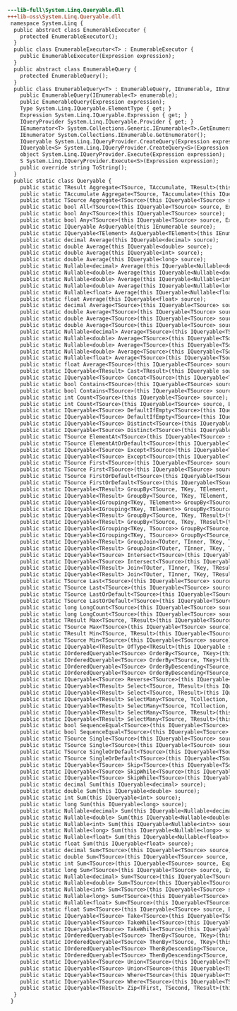 ﻿```diff
---lib-full\System.Linq.Queryable.dll
+++lib-oss\System.Linq.Queryable.dll
 namespace System.Linq {
  public abstract class EnumerableExecutor {
    protected EnumerableExecutor();
  }
  public class EnumerableExecutor<T> : EnumerableExecutor {
    public EnumerableExecutor(Expression expression);
  }
  public abstract class EnumerableQuery {
    protected EnumerableQuery();
  }
  public class EnumerableQuery<T> : EnumerableQuery, IEnumerable, IEnumerable<T>, IOrderedQueryable, IOrderedQueryable<T>, IQueryable, IQueryable<T>, IQueryProvider {
    public EnumerableQuery(IEnumerable<T> enumerable);
    public EnumerableQuery(Expression expression);
    Type System.Linq.IQueryable.ElementType { get; }
    Expression System.Linq.IQueryable.Expression { get; }
    IQueryProvider System.Linq.IQueryable.Provider { get; }
    IEnumerator<T> System.Collections.Generic.IEnumerable<T>.GetEnumerator();
    IEnumerator System.Collections.IEnumerable.GetEnumerator();
    IQueryable System.Linq.IQueryProvider.CreateQuery(Expression expression);
    IQueryable<S> System.Linq.IQueryProvider.CreateQuery<S>(Expression expression);
    object System.Linq.IQueryProvider.Execute(Expression expression);
    S System.Linq.IQueryProvider.Execute<S>(Expression expression);
    public override string ToString();
  }
  public static class Queryable {
    public static TResult Aggregate<TSource, TAccumulate, TResult>(this IQueryable<TSource> source, TAccumulate seed, Expression<Func<TAccumulate, TSource, TAccumulate>> func, Expression<Func<TAccumulate, TResult>> selector);
    public static TAccumulate Aggregate<TSource, TAccumulate>(this IQueryable<TSource> source, TAccumulate seed, Expression<Func<TAccumulate, TSource, TAccumulate>> func);
    public static TSource Aggregate<TSource>(this IQueryable<TSource> source, Expression<Func<TSource, TSource, TSource>> func);
    public static bool All<TSource>(this IQueryable<TSource> source, Expression<Func<TSource, bool>> predicate);
    public static bool Any<TSource>(this IQueryable<TSource> source);
    public static bool Any<TSource>(this IQueryable<TSource> source, Expression<Func<TSource, bool>> predicate);
    public static IQueryable AsQueryable(this IEnumerable source);
    public static IQueryable<TElement> AsQueryable<TElement>(this IEnumerable<TElement> source);
    public static decimal Average(this IQueryable<decimal> source);
    public static double Average(this IQueryable<double> source);
    public static double Average(this IQueryable<int> source);
    public static double Average(this IQueryable<long> source);
    public static Nullable<decimal> Average(this IQueryable<Nullable<decimal>> source);
    public static Nullable<double> Average(this IQueryable<Nullable<double>> source);
    public static Nullable<double> Average(this IQueryable<Nullable<int>> source);
    public static Nullable<double> Average(this IQueryable<Nullable<long>> source);
    public static Nullable<float> Average(this IQueryable<Nullable<float>> source);
    public static float Average(this IQueryable<float> source);
    public static decimal Average<TSource>(this IQueryable<TSource> source, Expression<Func<TSource, decimal>> selector);
    public static double Average<TSource>(this IQueryable<TSource> source, Expression<Func<TSource, double>> selector);
    public static double Average<TSource>(this IQueryable<TSource> source, Expression<Func<TSource, int>> selector);
    public static double Average<TSource>(this IQueryable<TSource> source, Expression<Func<TSource, long>> selector);
    public static Nullable<decimal> Average<TSource>(this IQueryable<TSource> source, Expression<Func<TSource, Nullable<decimal>>> selector);
    public static Nullable<double> Average<TSource>(this IQueryable<TSource> source, Expression<Func<TSource, Nullable<double>>> selector);
    public static Nullable<double> Average<TSource>(this IQueryable<TSource> source, Expression<Func<TSource, Nullable<int>>> selector);
    public static Nullable<double> Average<TSource>(this IQueryable<TSource> source, Expression<Func<TSource, Nullable<long>>> selector);
    public static Nullable<float> Average<TSource>(this IQueryable<TSource> source, Expression<Func<TSource, Nullable<float>>> selector);
    public static float Average<TSource>(this IQueryable<TSource> source, Expression<Func<TSource, float>> selector);
    public static IQueryable<TResult> Cast<TResult>(this IQueryable source);
    public static IQueryable<TSource> Concat<TSource>(this IQueryable<TSource> source1, IEnumerable<TSource> source2);
    public static bool Contains<TSource>(this IQueryable<TSource> source, TSource item);
    public static bool Contains<TSource>(this IQueryable<TSource> source, TSource item, IEqualityComparer<TSource> comparer);
    public static int Count<TSource>(this IQueryable<TSource> source);
    public static int Count<TSource>(this IQueryable<TSource> source, Expression<Func<TSource, bool>> predicate);
    public static IQueryable<TSource> DefaultIfEmpty<TSource>(this IQueryable<TSource> source);
    public static IQueryable<TSource> DefaultIfEmpty<TSource>(this IQueryable<TSource> source, TSource defaultValue);
    public static IQueryable<TSource> Distinct<TSource>(this IQueryable<TSource> source);
    public static IQueryable<TSource> Distinct<TSource>(this IQueryable<TSource> source, IEqualityComparer<TSource> comparer);
    public static TSource ElementAt<TSource>(this IQueryable<TSource> source, int index);
    public static TSource ElementAtOrDefault<TSource>(this IQueryable<TSource> source, int index);
    public static IQueryable<TSource> Except<TSource>(this IQueryable<TSource> source1, IEnumerable<TSource> source2);
    public static IQueryable<TSource> Except<TSource>(this IQueryable<TSource> source1, IEnumerable<TSource> source2, IEqualityComparer<TSource> comparer);
    public static TSource First<TSource>(this IQueryable<TSource> source);
    public static TSource First<TSource>(this IQueryable<TSource> source, Expression<Func<TSource, bool>> predicate);
    public static TSource FirstOrDefault<TSource>(this IQueryable<TSource> source);
    public static TSource FirstOrDefault<TSource>(this IQueryable<TSource> source, Expression<Func<TSource, bool>> predicate);
    public static IQueryable<TResult> GroupBy<TSource, TKey, TElement, TResult>(this IQueryable<TSource> source, Expression<Func<TSource, TKey>> keySelector, Expression<Func<TSource, TElement>> elementSelector, Expression<Func<TKey, IEnumerable<TElement>, TResult>> resultSelector);
    public static IQueryable<TResult> GroupBy<TSource, TKey, TElement, TResult>(this IQueryable<TSource> source, Expression<Func<TSource, TKey>> keySelector, Expression<Func<TSource, TElement>> elementSelector, Expression<Func<TKey, IEnumerable<TElement>, TResult>> resultSelector, IEqualityComparer<TKey> comparer);
    public static IQueryable<IGrouping<TKey, TElement>> GroupBy<TSource, TKey, TElement>(this IQueryable<TSource> source, Expression<Func<TSource, TKey>> keySelector, Expression<Func<TSource, TElement>> elementSelector);
    public static IQueryable<IGrouping<TKey, TElement>> GroupBy<TSource, TKey, TElement>(this IQueryable<TSource> source, Expression<Func<TSource, TKey>> keySelector, Expression<Func<TSource, TElement>> elementSelector, IEqualityComparer<TKey> comparer);
    public static IQueryable<TResult> GroupBy<TSource, TKey, TResult>(this IQueryable<TSource> source, Expression<Func<TSource, TKey>> keySelector, Expression<Func<TKey, IEnumerable<TSource>, TResult>> resultSelector);
    public static IQueryable<TResult> GroupBy<TSource, TKey, TResult>(this IQueryable<TSource> source, Expression<Func<TSource, TKey>> keySelector, Expression<Func<TKey, IEnumerable<TSource>, TResult>> resultSelector, IEqualityComparer<TKey> comparer);
    public static IQueryable<IGrouping<TKey, TSource>> GroupBy<TSource, TKey>(this IQueryable<TSource> source, Expression<Func<TSource, TKey>> keySelector);
    public static IQueryable<IGrouping<TKey, TSource>> GroupBy<TSource, TKey>(this IQueryable<TSource> source, Expression<Func<TSource, TKey>> keySelector, IEqualityComparer<TKey> comparer);
    public static IQueryable<TResult> GroupJoin<TOuter, TInner, TKey, TResult>(this IQueryable<TOuter> outer, IEnumerable<TInner> inner, Expression<Func<TOuter, TKey>> outerKeySelector, Expression<Func<TInner, TKey>> innerKeySelector, Expression<Func<TOuter, IEnumerable<TInner>, TResult>> resultSelector);
    public static IQueryable<TResult> GroupJoin<TOuter, TInner, TKey, TResult>(this IQueryable<TOuter> outer, IEnumerable<TInner> inner, Expression<Func<TOuter, TKey>> outerKeySelector, Expression<Func<TInner, TKey>> innerKeySelector, Expression<Func<TOuter, IEnumerable<TInner>, TResult>> resultSelector, IEqualityComparer<TKey> comparer);
    public static IQueryable<TSource> Intersect<TSource>(this IQueryable<TSource> source1, IEnumerable<TSource> source2);
    public static IQueryable<TSource> Intersect<TSource>(this IQueryable<TSource> source1, IEnumerable<TSource> source2, IEqualityComparer<TSource> comparer);
    public static IQueryable<TResult> Join<TOuter, TInner, TKey, TResult>(this IQueryable<TOuter> outer, IEnumerable<TInner> inner, Expression<Func<TOuter, TKey>> outerKeySelector, Expression<Func<TInner, TKey>> innerKeySelector, Expression<Func<TOuter, TInner, TResult>> resultSelector);
    public static IQueryable<TResult> Join<TOuter, TInner, TKey, TResult>(this IQueryable<TOuter> outer, IEnumerable<TInner> inner, Expression<Func<TOuter, TKey>> outerKeySelector, Expression<Func<TInner, TKey>> innerKeySelector, Expression<Func<TOuter, TInner, TResult>> resultSelector, IEqualityComparer<TKey> comparer);
    public static TSource Last<TSource>(this IQueryable<TSource> source);
    public static TSource Last<TSource>(this IQueryable<TSource> source, Expression<Func<TSource, bool>> predicate);
    public static TSource LastOrDefault<TSource>(this IQueryable<TSource> source);
    public static TSource LastOrDefault<TSource>(this IQueryable<TSource> source, Expression<Func<TSource, bool>> predicate);
    public static long LongCount<TSource>(this IQueryable<TSource> source);
    public static long LongCount<TSource>(this IQueryable<TSource> source, Expression<Func<TSource, bool>> predicate);
    public static TResult Max<TSource, TResult>(this IQueryable<TSource> source, Expression<Func<TSource, TResult>> selector);
    public static TSource Max<TSource>(this IQueryable<TSource> source);
    public static TResult Min<TSource, TResult>(this IQueryable<TSource> source, Expression<Func<TSource, TResult>> selector);
    public static TSource Min<TSource>(this IQueryable<TSource> source);
    public static IQueryable<TResult> OfType<TResult>(this IQueryable source);
    public static IOrderedQueryable<TSource> OrderBy<TSource, TKey>(this IQueryable<TSource> source, Expression<Func<TSource, TKey>> keySelector);
    public static IOrderedQueryable<TSource> OrderBy<TSource, TKey>(this IQueryable<TSource> source, Expression<Func<TSource, TKey>> keySelector, IComparer<TKey> comparer);
    public static IOrderedQueryable<TSource> OrderByDescending<TSource, TKey>(this IQueryable<TSource> source, Expression<Func<TSource, TKey>> keySelector);
    public static IOrderedQueryable<TSource> OrderByDescending<TSource, TKey>(this IQueryable<TSource> source, Expression<Func<TSource, TKey>> keySelector, IComparer<TKey> comparer);
    public static IQueryable<TSource> Reverse<TSource>(this IQueryable<TSource> source);
    public static IQueryable<TResult> Select<TSource, TResult>(this IQueryable<TSource> source, Expression<Func<TSource, int, TResult>> selector);
    public static IQueryable<TResult> Select<TSource, TResult>(this IQueryable<TSource> source, Expression<Func<TSource, TResult>> selector);
    public static IQueryable<TResult> SelectMany<TSource, TCollection, TResult>(this IQueryable<TSource> source, Expression<Func<TSource, IEnumerable<TCollection>>> collectionSelector, Expression<Func<TSource, TCollection, TResult>> resultSelector);
    public static IQueryable<TResult> SelectMany<TSource, TCollection, TResult>(this IQueryable<TSource> source, Expression<Func<TSource, int, IEnumerable<TCollection>>> collectionSelector, Expression<Func<TSource, TCollection, TResult>> resultSelector);
    public static IQueryable<TResult> SelectMany<TSource, TResult>(this IQueryable<TSource> source, Expression<Func<TSource, IEnumerable<TResult>>> selector);
    public static IQueryable<TResult> SelectMany<TSource, TResult>(this IQueryable<TSource> source, Expression<Func<TSource, int, IEnumerable<TResult>>> selector);
    public static bool SequenceEqual<TSource>(this IQueryable<TSource> source1, IEnumerable<TSource> source2);
    public static bool SequenceEqual<TSource>(this IQueryable<TSource> source1, IEnumerable<TSource> source2, IEqualityComparer<TSource> comparer);
    public static TSource Single<TSource>(this IQueryable<TSource> source);
    public static TSource Single<TSource>(this IQueryable<TSource> source, Expression<Func<TSource, bool>> predicate);
    public static TSource SingleOrDefault<TSource>(this IQueryable<TSource> source);
    public static TSource SingleOrDefault<TSource>(this IQueryable<TSource> source, Expression<Func<TSource, bool>> predicate);
    public static IQueryable<TSource> Skip<TSource>(this IQueryable<TSource> source, int count);
    public static IQueryable<TSource> SkipWhile<TSource>(this IQueryable<TSource> source, Expression<Func<TSource, bool>> predicate);
    public static IQueryable<TSource> SkipWhile<TSource>(this IQueryable<TSource> source, Expression<Func<TSource, int, bool>> predicate);
    public static decimal Sum(this IQueryable<decimal> source);
    public static double Sum(this IQueryable<double> source);
    public static int Sum(this IQueryable<int> source);
    public static long Sum(this IQueryable<long> source);
    public static Nullable<decimal> Sum(this IQueryable<Nullable<decimal>> source);
    public static Nullable<double> Sum(this IQueryable<Nullable<double>> source);
    public static Nullable<int> Sum(this IQueryable<Nullable<int>> source);
    public static Nullable<long> Sum(this IQueryable<Nullable<long>> source);
    public static Nullable<float> Sum(this IQueryable<Nullable<float>> source);
    public static float Sum(this IQueryable<float> source);
    public static decimal Sum<TSource>(this IQueryable<TSource> source, Expression<Func<TSource, decimal>> selector);
    public static double Sum<TSource>(this IQueryable<TSource> source, Expression<Func<TSource, double>> selector);
    public static int Sum<TSource>(this IQueryable<TSource> source, Expression<Func<TSource, int>> selector);
    public static long Sum<TSource>(this IQueryable<TSource> source, Expression<Func<TSource, long>> selector);
    public static Nullable<decimal> Sum<TSource>(this IQueryable<TSource> source, Expression<Func<TSource, Nullable<decimal>>> selector);
    public static Nullable<double> Sum<TSource>(this IQueryable<TSource> source, Expression<Func<TSource, Nullable<double>>> selector);
    public static Nullable<int> Sum<TSource>(this IQueryable<TSource> source, Expression<Func<TSource, Nullable<int>>> selector);
    public static Nullable<long> Sum<TSource>(this IQueryable<TSource> source, Expression<Func<TSource, Nullable<long>>> selector);
    public static Nullable<float> Sum<TSource>(this IQueryable<TSource> source, Expression<Func<TSource, Nullable<float>>> selector);
    public static float Sum<TSource>(this IQueryable<TSource> source, Expression<Func<TSource, float>> selector);
    public static IQueryable<TSource> Take<TSource>(this IQueryable<TSource> source, int count);
    public static IQueryable<TSource> TakeWhile<TSource>(this IQueryable<TSource> source, Expression<Func<TSource, bool>> predicate);
    public static IQueryable<TSource> TakeWhile<TSource>(this IQueryable<TSource> source, Expression<Func<TSource, int, bool>> predicate);
    public static IOrderedQueryable<TSource> ThenBy<TSource, TKey>(this IOrderedQueryable<TSource> source, Expression<Func<TSource, TKey>> keySelector);
    public static IOrderedQueryable<TSource> ThenBy<TSource, TKey>(this IOrderedQueryable<TSource> source, Expression<Func<TSource, TKey>> keySelector, IComparer<TKey> comparer);
    public static IOrderedQueryable<TSource> ThenByDescending<TSource, TKey>(this IOrderedQueryable<TSource> source, Expression<Func<TSource, TKey>> keySelector);
    public static IOrderedQueryable<TSource> ThenByDescending<TSource, TKey>(this IOrderedQueryable<TSource> source, Expression<Func<TSource, TKey>> keySelector, IComparer<TKey> comparer);
    public static IQueryable<TSource> Union<TSource>(this IQueryable<TSource> source1, IEnumerable<TSource> source2);
    public static IQueryable<TSource> Union<TSource>(this IQueryable<TSource> source1, IEnumerable<TSource> source2, IEqualityComparer<TSource> comparer);
    public static IQueryable<TSource> Where<TSource>(this IQueryable<TSource> source, Expression<Func<TSource, bool>> predicate);
    public static IQueryable<TSource> Where<TSource>(this IQueryable<TSource> source, Expression<Func<TSource, int, bool>> predicate);
    public static IQueryable<TResult> Zip<TFirst, TSecond, TResult>(this IQueryable<TFirst> source1, IEnumerable<TSecond> source2, Expression<Func<TFirst, TSecond, TResult>> resultSelector);
  }
 }
```
